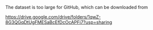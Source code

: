 The dataset is too large for GitHub, which can be downloaded from

https://drive.google.com/drive/folders/1qwZ-8G3QGqDtUgFMESaBcEfDcOcAPFi7?usp=sharing
